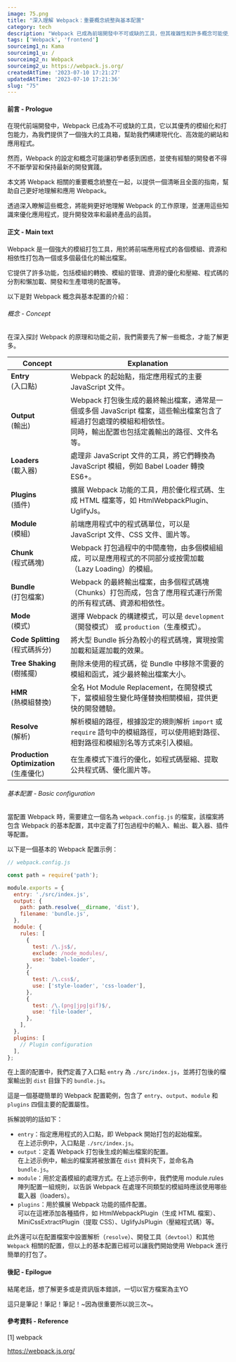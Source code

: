 ```yaml
---
image: 75.png
title: "深入理解 Webpack：重要概念統整與基本配置"
category: tech
description: "Webpack 已成為前端開發中不可或缺的工具，但其複雜性和許多概念可能使人感到困惑，本文基礎介紹 Webpack 的一些概念與基本配置，更深層將在新文解說。"
tags: ['Webpack', 'frontend']
sourceimg1_n: Kama
sourceimg1_u: /
sourceimg2_n: Webpack
sourceimg2_u: https://webpack.js.org/
createdAtTime: '2023-07-10 17:21:27'
updatedAtTime: '2023-07-10 17:21:36'
slug: "75"
---
```

#### 前言 - Prologue
在現代前端開發中，Webpack 已成為不可或缺的工具，它以其優秀的模組化和打包能力，為我們提供了一個強大的工具箱，幫助我們構建現代化、高效能的網站和應用程式。

然而，Webpack 的設定和概念可能讓初學者感到困惑，並使有經驗的開發者不得不不斷學習和保持最新的開發實踐。

本文將 Webpack 相關的重要概念統整在一起，以提供一個清晰且全面的指南，幫助自己更好地理解和應用 Webpack。

透過深入瞭解這些概念，將能夠更好地理解 Webpack 的工作原理，並運用這些知識來優化應用程式，提升開發效率和最終產品的品質。

#### 正文 - Main text
Webpack 是一個強大的模組打包工具，用於將前端應用程式的各個模組、資源和相依性打包為一個或多個最佳化的輸出檔案。

它提供了許多功能，包括模組的轉換、模組的管理、資源的優化和壓縮、程式碼的分割和懶加載、開發和生產環境的配置等。

以下是對 Webpack 概念與基本配置的介紹：

###### 概念 - Concept
在深入探討 Webpack 的原理和功能之前，我們需要先了解一些概念，才能了解更多。

| Concept          | Explanation                                                                                   |
| ---------------- | ---------------------------------------------------------------------------------------------	|
| **Entry**<br/>(入口點)   | Webpack 的起始點，指定應用程式的主要 JavaScript 文件。					|
| **Output**<br/>(輸出)    | Webpack 打包後生成的最終輸出檔案，通常是一個或多個 JavaScript 檔案，這些輸出檔案包含了經過打包處理的模組和相依性。<br/>同時，輸出配置也包括定義輸出的路徑、文件名等。 |
| **Loaders**<br/>(載入器) | 處理非 JavaScript 文件的工具，將它們轉換為 JavaScript 模組，例如 Babel Loader 轉換 ES6+。|
| **Plugins**<br/>(插件)   | 擴展 Webpack 功能的工具，用於優化程式碼、生成 HTML 檔案等，如 HtmlWebpackPlugin、UglifyJs。|
| **Module**<br/>(模組)    | 前端應用程式中的程式碼單位，可以是 JavaScript 文件、CSS 文件、圖片等。			|
| **Chunk**<br/>(程式碼塊)  | Webpack 打包過程中的中間產物，由多個模組組成，可以是應用程式的不同部分或按需加載（Lazy Loading）的模組。|
| **Bundle**<br/>(打包檔案) | Webpack 的最終輸出檔案，由多個程式碼塊（Chunks）打包而成，包含了應用程式運行所需的所有程式碼、資源和相依性。 |
| **Mode**<br/>(模式)      | 選擇 Webpack 的構建模式，可以是 `development`（開發模式） 或 `production`（生產模式）。	|
| **Code Splitting**<br/>(程式碼拆分) | 將大型 Bundle 拆分為較小的程式碼塊，實現按需加載和延遲加載的效果。		|
| **Tree Shaking**<br/>(樹搖擺) | 刪除未使用的程式碼，從 Bundle 中移除不需要的模組和函式，減少最終輸出檔案大小。	|
| **HMR**<br/>(熱模組替換) | 全名 Hot Module Replacement，在開發模式下，當模組發生變化時僅替換相關模組，提供更快的開發體驗。|
| **Resolve**<br/>(解析)    | 解析模組的路徑，根據設定的規則解析 `import` 或 `require` 語句中的模組路徑，可以使用絕對路徑、相對路徑和模組別名等方式來引入模組。|
| **Production Optimization**<br/>(生產優化) | 在生產模式下進行的優化，如程式碼壓縮、提取公共程式碼、優化圖片等。	|

###### 基本配置 - Basic configuration
當配置 Webpack 時，需要建立一個名為 `webpack.config.js` 的檔案，該檔案將包含 Webpack 的基本配置，其中定義了打包過程中的輸入、輸出、載入器、插件等配置。

以下是一個基本的 Webpack 配置示例：

```js
// webpack.config.js

const path = require('path');

module.exports = {
  entry: './src/index.js',
  output: {
    path: path.resolve(__dirname, 'dist'),
    filename: 'bundle.js',
  },
  module: {
    rules: [
      {
        test: /\.js$/,
        exclude: /node_modules/,
        use: 'babel-loader',
      },
      {
        test: /\.css$/,
        use: ['style-loader', 'css-loader'],
      },
      {
        test: /\.(png|jpg|gif)$/,
        use: 'file-loader',
      },
    ],
  },
  plugins: [
    // Plugin configuration
  ],
};
```
在上面的配置中，我們定義了入口點 `entry` 為 `./src/index.js`，並將打包後的檔案輸出到 `dist` 目錄下的 `bundle.js`。

這是一個基礎簡單的 Webpack 配置範例，包含了 `entry`、`output`、`module` 和 `plugins` 四個主要的配置屬性。

拆解說明的話如下：

- `entry`：指定應用程式的入口點，即 Webpack 開始打包的起始檔案。<br/>在上述示例中，入口點是 `./src/index.js`。
- `output`：定義 Webpack 打包後生成的輸出檔案的配置。<br/>在上述示例中，輸出的檔案將被放置在 `dist` 資料夾下，並命名為 `bundle.js`。
- `module`：用於定義模組的處理方式。在上述示例中，我們使用 module.rules 陣列配置一組規則，以告訴 Webpack 在處理不同類型的模組時應該使用哪些載入器（loaders）。
- `plugins`：用於擴展 Webpack 功能的插件配置。<br/>可以在這裡添加各種插件，如 HtmlWebpackPlugin（生成 HTML 檔案）、MiniCssExtractPlugin（提取 CSS）、UglifyJsPlugin（壓縮程式碼）等。


此外還可以在配置檔案中設置解析（`resolve`）、開發工具（`devtool`）和其他 `Webpack` 相關的配置，但以上的基本配置已經可以讓我們開始使用 Webpack 進行簡單的打包了。

#### 後記 - Epilogue
結尾老話，想了解更多或是資訊版本錯誤，一切以官方檔案為主YO

這只是筆記！筆記！筆記！~因為很重要所以說三次~。

#### 參考資料 - Reference

[1] webpack

https://webpack.js.org/
